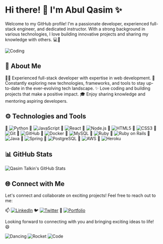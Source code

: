# Hi there! 👋 I'm Abul Qasim ✨

Welcome to my GitHub profile! I'm a passionate developer, experienced full-stack engineer, and dedicated instructor. With a strong background in various technologies, I love building innovative projects and sharing my knowledge with others. 💻🌟

![Coding](https://media.giphy.com/media/13HgwGsXF0aiGY/giphy.gif)

## 🚀 About Me

👨‍💻 Experienced full-stack developer with expertise in web development.
🌱 Constantly exploring new technologies, frameworks, and tools to stay up-to-date in the ever-evolving tech landscape.
✨ Love coding and building projects that make a positive impact.
🎓 Enjoy sharing knowledge and mentoring aspiring developers.

## ⚙️ Technologies and Tools

🔧 ![Python](https://img.shields.io/badge/-Python-3776AB?style=flat-square&logo=python&logoColor=white)
🔧 ![JavaScript](https://img.shields.io/badge/-JavaScript-F7DF1E?style=flat-square&logo=javascript&logoColor=black)
🔧 ![React](https://img.shields.io/badge/-React-61DAFB?style=flat-square&logo=react&logoColor=black)
🔧 ![Node.js](https://img.shields.io/badge/-Node.js-339933?style=flat-square&logo=node.js&logoColor=white)
🔧 ![HTML5](https://img.shields.io/badge/-HTML5-E34F26?style=flat-square&logo=html5&logoColor=white)
🔧 ![CSS3](https://img.shields.io/badge/-CSS3-1572B6?style=flat-square&logo=css3&logoColor=white)
🔧 ![Git](https://img.shields.io/badge/-Git-F05032?style=flat-square&logo=git&logoColor=white)
🔧 ![GitHub](https://img.shields.io/badge/-GitHub-181717?style=flat-square&logo=github&logoColor=white)
🔧 ![Docker](https://img.shields.io/badge/-Docker-2496ED?style=flat-square&logo=docker&logoColor=white)
🔧 ![MySQL](https://img.shields.io/badge/-MySQL-4479A1?style=flat-square&logo=mysql&logoColor=white)
🔧 ![Ruby](https://img.shields.io/badge/-Ruby-CC342D?style=flat-square&logo=ruby&logoColor=white)
🔧 ![Ruby on Rails](https://img.shields.io/badge/-Ruby%20on%20Rails-CC0000?style=flat-square&logo=ruby-on-rails&logoColor=white)
🔧 ![Java](https://img.shields.io/badge/-Java-007396?style=flat-square&logo=java&logoColor=white)
🔧 ![Spring](https://img.shields.io/badge/-Spring-6DB33F?style=flat-square&logo=spring&logoColor=white)
🔧 ![PostgreSQL](https://img.shields.io/badge/-PostgreSQL-336791?style=flat-square&logo=postgresql&logoColor=white)
🔧 ![AWS](https://img.shields.io/badge/-AWS-232F3E?style=flat-square&logo=amazon-aws&logoColor=white)
🔧 ![Heroku](https://img.shields.io/badge/-Heroku-430098?style=flat-square&logo=heroku&logoColor=white)

## 📊 GitHub Stats

![Qasim Talkin's GitHub Stats](https://github-readme-stats.vercel.app/api?username=QasimTalkin&show_icons=true&theme=dark)
<!--
## 📦 My Repositories

Here are some of my notable repositories:

📂 [Repo 1](https://github.com/QasimTalkin/repo1) - A web application for managing tasks and deadlines using React and Node.js.
📂 [Repo 2](https://github.com/QasimTalkin/repo2) - A responsive website template built with HTML, CSS, and JavaScript.
📂 [Repo 3](https://github.com/QasimTalkin/repo3) - A Python script for data analysis and visualization.

Feel free to explore them and provide feedback or contributions!
-->
## 🌐 Connect with Me

Let's connect and collaborate on exciting projects! Feel free to reach out to me:

📫 [![LinkedIn](https://img.shields.io/badge/-LinkedIn-0077B5?style=for-the-badge&logo=linkedin&logoColor=white)](https://ca.linkedin.com/in/abulqasim)
🐦 [![Twitter](https://img.shields.io/badge/-Twitter-1DA1F2?style=for-the-badge&logo=twitter&logoColor=white)](https://twitter.com/QasimTalkin)
💼 [![Portfolio](https://img.shields.io/badge/-Portfolio-1f425f?style=for-the-badge&logo=javascript&logoColor=white)](https://www.example.com)

Looking forward to connecting with you and bringing exciting ideas to life! 😄

![Dancing](https://media.giphy.com/media/3oEjHSlWz52Ig1lDrW/giphy.gif)
![Rocket](https://media.giphy.com/media/xT9IgzoKnwFNmISR8I/giphy.gif)
![Code](https://media.giphy.com/media/UoLt6Tm8wlSnWGfSFv/giphy.gif)
